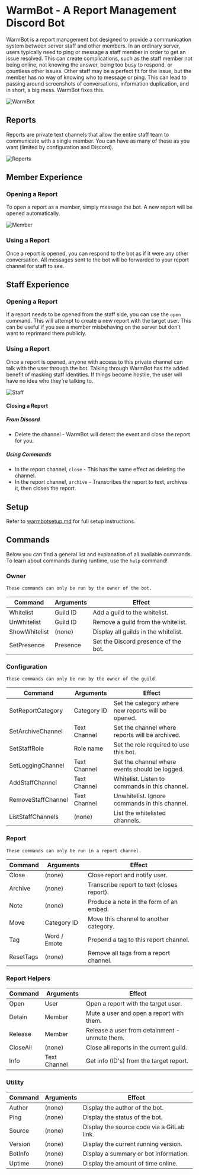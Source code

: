 # WarmBot - A Report Management Discord Bot

WarmBot is a report management bot designed to provide a communication system between server staff and other members.
In an ordinary server, users typically need to ping or message a staff member in order to get an issue resolved.
This can create complications, such as the staff member not being online, not knowing the answer, being too busy to respond, or countless other issues.
Other staff may be a perfect fit for the issue, but the member has no way of knowing who to message or ping.
This can lead to passing around screenshots of conversations, information duplication, and in short, a big mess.
WarmBot fixes this.

![WarmBot](https://i.imgur.com/EJEC0Eu.png)

## Reports
Reports are private text channels that allow the entire staff team to communicate with a single member.
You can have as many of these as you want (limited by configuration and Discord).

![Reports](https://i.imgur.com/7vgwc9E.png)

## Member Experience
### Opening a Report
To open a report as a member, simply message the bot.
A new report will be opened automatically.

![Member](https://i.imgur.com/tf9k6PI.png)

### Using a Report
Once a report is opened, you can respond to the bot as if it were any other conversation.
All messages sent to the bot will be forwarded to your report channel for staff to see.

## Staff Experience
### Opening a Report
If a report needs to be opened from the staff side, you can use the `open` command.
This will attempt to create a new report with the target user.
This can be useful if you see a member misbehaving on the server but don't want to reprimand them publicly.

### Using a Report
Once a report is opened, anyone with access to this private channel can talk with the user through the bot.
Talking through WarmBot has the added benefit of masking staff identities.
If things become hostile, the user will have no idea who they're talking to.

![Staff](https://i.imgur.com/tRLMPwj.png)

#### Closing a Report
##### From Discord
 * Delete the channel - WarmBot will detect the event and close the report for you.

##### Using Commands
 * In the report channel, `close` - This has the same effect as deleting the channel.
 * In the report channel, `archive` - Transcribes the report to text, archives it, then closes the report.

## Setup
Refer to [warmbotsetup.md](warmbotsetup.md) for full setup instructions.

## Commands
Below you can find a general list and explanation of all available commands.
To learn about commands during runtime, use the `help` command!

### Owner

`These commands can only be run by the owner of the bot.`

| Command       | Arguments | Effect                                |
| ------        | ------    | ------                                |
| Whitelist     | Guild ID  | Add a guild to the whitelist.         |
| UnWhitelist   | Guild ID  | Remove a guild from the whitelist.    |
| ShowWhitelist | (none)    | Display all guilds in the whitelist.  |
| SetPresence   | Presence  | Set the Discord presence of the bot.  |

### Configuration

`These commands can only be run by the owner of the guild.`

| Command           | Arguments     | Effect                                            |
| ------            | ------        | ------                                            |
| SetReportCategory | Category ID   | Set the category where new reports will be opened.|
| SetArchiveChannel | Text Channel  | Set the channel where reports will be archived.   |
| SetStaffRole      | Role name     | Set the role required to use this bot.            |
| SetLoggingChannel | Text Channel  | Set the channel where events should be logged.    |
| AddStaffChannel   | Text Channel  | Whitelist. Listen to commands in this channel.    |
| RemoveStaffChannel| Text Channel  | Unwhitelist. Ignore commands in this channel.     |
| ListStaffChannels | (none)        | List the whitelisted channels.                    |

### Report

`These commands can only be run in a report channel.`

| Command   | Arguments   | Effect                                    |
| ------    | ------      | ------                                    |
| Close     | (none)      | Close report and notify user.             |
| Archive   | (none)      | Transcribe report to text (closes report).|
| Note      | (none)      | Produce a note in the form of an embed.   |
| Move      | Category ID | Move this channel to another category.    |
| Tag       | Word / Emote| Prepend a tag to this report channel.     |
| ResetTags | (none)      | Remove all tags from a report channel.    |

### Report Helpers

| Command   | Arguments    | Effect                                        |
| ------    | ------       | ------                                        |
| Open      | User         | Open a report with the target user.           |
| Detain    | Member       | Mute a user and open a report with them.      |
| Release   | Member       | Release a user from detainment - unmute them. |
| CloseAll  | (none)       | Close all reports in the current guild.       |
| Info      | Text Channel | Get info (ID's) from the target report.       |

### Utility

| Command   | Arguments | Effect                                    |
| ------    | ------    | ------                                    |
| Author    | (none)    | Display the author of the bot.            |
| Ping      | (none)    | Display the status of the bot.            |
| Source    | (none)    | Display the source code via a GitLab link.|
| Version   | (none)    | Display the current running version.      |
| BotInfo   | (none)    | Display a summary or bot information.     |
| Uptime    | (none)    | Display the amount of time online.        |
